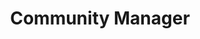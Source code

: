---
id: mary_thengvall
name: Mary Thengvall
title: Community Manager
company: SparkPost
email: mary@sparkpost.com
twitter: mary_grace
github: mary-grace
gravatar: 6864864a017717ec00ca199fdaed3297
---